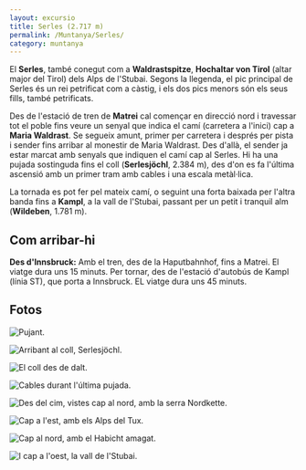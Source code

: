 ```yaml
---
layout: excursio
title: Serles (2.717 m)
permalink: /Muntanya/Serles/
category: muntanya
---
```


El **Serles**, també conegut com a **Waldrastspitze**, **Hochaltar von Tirol**
(altar major del Tirol) dels Alps de l'Stubai. Segons la llegenda, el pic principal de Serles és un
rei petrificat com a càstig, i els dos pics menors són els seus fills, també
petrificats.

Des de l'estació de tren de **Matrei** cal començar en direcció nord i travessar
tot el poble fins veure un senyal que indica el camí (carretera a l'inici) cap
a **Maria Waldrast**. Se segueix amunt, primer per carretera i després per pista i
sender fins arribar al monestir de Maria Waldrast. Des d'allà, el sender ja
estar marcat amb senyals que indiquen el camí cap al Serles. Hi ha una pujada
sostinguda fins el coll (**Serlesjöchl**, 2.384 m), des d'on es fa l'última
ascensió amb un primer tram amb cables i una escala metàl·lica.

La tornada es pot fer pel mateix camí, o seguint una forta baixada per l'altra
banda fins a **Kampl**, a la vall de l'Stubai, passant per un petit i tranquil alm
(**Wildeben**, 1.781 m). 

## Com arribar-hi

**Des d'Innsbruck:** Amb el tren, des de la Haputbahnhof, fins a Matrei. El viatge
dura uns 15 minuts. Per tornar, des de l'estació d'autobús de Kampl (línia
ST), que porta a Innsbruck. EL viatge dura uns 45 minuts.

## Fotos

![Pujant.]({{site.baseurl}}/images/serles_pujada.jpg)

![Arribant al coll, Serlesjöchl.]({{site.baseurl}}/images/serles_serlesjoechl1.jpg)

![El coll des de dalt.]({{site.baseurl}}/images/serles_serlesjoechl2.jpg)

![Cables durant l'última pujada.]({{site.baseurl}}/images/serles_cables.jpg)

![Des del cim, vistes cap al nord, amb la serra Nordkette.]({{site.baseurl}}/images/serles_nordkette.jpg)

![Cap a l'est, amb els Alps del Tux.]({{site.baseurl}}/images/serles_est.jpg)

![Cap al nord, amb el [Habicht]({{site.baseurl}}/muntanya/Habicht/) amagat.]({{site.baseurl}}/images/serles_nord.jpg)

![I cap a l'oest, la vall de l'Stubai.]({{site.baseurl}}/images/serles_stubaital.jpg)

